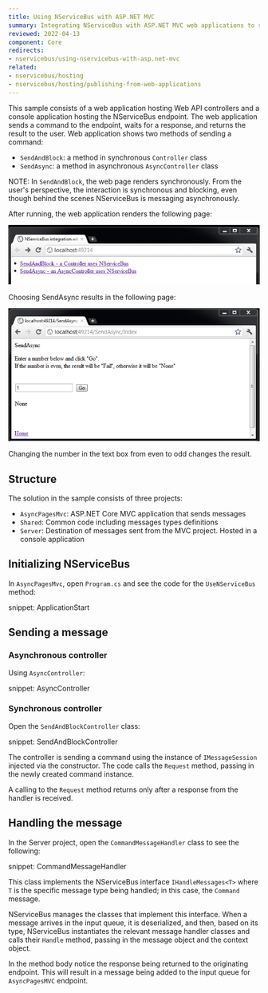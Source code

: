 ```yaml
---
title: Using NServiceBus with ASP.NET MVC
summary: Integrating NServiceBus with ASP.NET MVC web applications to send messages from a website.
reviewed: 2022-04-13
component: Core
redirects:
- nservicebus/using-nservicebus-with-asp.net-mvc
related:
- nservicebus/hosting
- nservicebus/hosting/publishing-from-web-applications
---
```


This sample consists of a web application hosting Web API controllers and a console application hosting the NServiceBus endpoint. The web application sends a command to the endpoint, waits for a response, and returns the result to the user. Web application shows two methods of sending a command:

 * `SendAndBlock`: a method in synchronous `Controller` class  
 * `SendAsync`: a method in asynchronous `AsyncController` class

NOTE: In `SendAndBlock`, the web page renders synchronously. From the user's perspective, the interaction is synchronous and blocking, even though behind the scenes NServiceBus is messaging asynchronously.

After running, the web application renders the following page:

![AsyncPages Asp.Net Mvc sample running](async-pages-mvc-selecting-blocking-method.png "AsyncPages Asp.Net Mvc sample running")

Choosing SendAsync results in the following page:

![AsyncPages Asp.Net Mvc sample running](async-pages-mvc-running.png "AsyncPages Asp.Net Mvc sample running")

Changing the number in the text box from even to odd changes the result.

## Structure

The solution in the sample consists of three projects:

 * `AsyncPagesMvc`: ASP.NET Core MVC application that sends messages
 * `Shared`: Common code including  messages types definitions
 * `Server`: Destination of messages sent from the MVC project. Hosted in a console application


## Initializing NServiceBus

In `AsyncPagesMvc`, open `Program.cs` and see the code for the `UseNServiceBus` method:

snippet: ApplicationStart


## Sending a message


### Asynchronous controller

Using `AsyncController`:

snippet: AsyncController


### Synchronous controller

Open the `SendAndBlockController` class:

snippet: SendAndBlockController

The controller is sending a command using the instance of `IMessageSession` injected via the constructor. The code calls the `Request` method, passing in the newly created command instance.

A calling to the `Request` method returns only after a response from the handler is received.


## Handling the message

In the Server project, open the `CommandMessageHandler` class to see the following:

snippet: CommandMessageHandler

This class implements the NServiceBus interface `IHandleMessages<T>` where `T` is the specific message type being handled; in this case, the `Command` message.

NServiceBus manages the classes that implement this interface. When a message arrives in the input queue, it is deserialized, and then, based on its type, NServiceBus instantiates the relevant message handler classes and calls their `Handle` method, passing in the message object and the context object.

In the method body notice the response being returned to the originating endpoint. This will result in a message being added to the input queue for `AsyncPagesMVC` endpoint.
